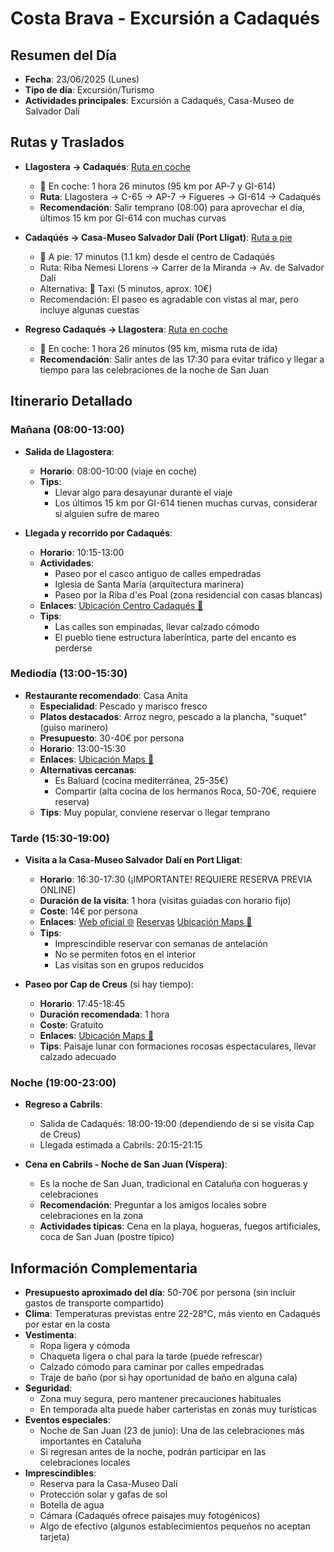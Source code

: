 # Costa Brava - Excursión a Cadaqués

## Resumen del Día
* **Fecha**: 23/06/2025 (Lunes)
* **Tipo de día**: Excursión/Turismo
* **Actividades principales**: Excursión a Cadaqués, Casa-Museo de Salvador Dalí

## Rutas y Traslados
* **Llagostera → Cadaqués**: [Ruta en coche](https://www.google.com/maps/dir/?api=1&origin=Carrer+Sant+Feliu,+28,+17240+Llagostera,+Girona&destination=Cadaques&travelmode=driving)
  * 🚕 En coche: 1 hora 26 minutos (95 km por AP-7 y GI-614)
  * **Ruta**: Llagostera → C-65 → AP-7 → Figueres → GI-614 → Cadaqués
  * **Recomendación**: Salir temprano (08:00) para aprovechar el día, últimos 15 km por GI-614 con muchas curvas

* **Cadaqúés → Casa-Museo Salvador Dalí (Port Lligat)**: [Ruta a pie](https://www.google.com/maps/dir/?api=1&origin=Cadaques&destination=Casa+Museo+Dali+Port+Lligat&travelmode=walking)
  * 🚶 A pie: 17 minutos (1.1 km) desde el centro de Cadaqúés
  * Ruta: Riba Nemesi Llorens → Carrer de la Miranda → Av. de Salvador Dalí
  * Alternativa: 🚕 Taxi (5 minutos, aprox. 10€)
  * Recomendación: El paseo es agradable con vistas al mar, pero incluye algunas cuestas

* **Regreso Cadaqués → Llagostera**: [Ruta en coche](https://www.google.com/maps/dir/?api=1&origin=Cadaques&destination=Carrer+Sant+Feliu,+28,+17240+Llagostera,+Girona&travelmode=driving)
  * 🚕 En coche: 1 hora 26 minutos (95 km, misma ruta de ida)
  * **Recomendación**: Salir antes de las 17:30 para evitar tráfico y llegar a tiempo para las celebraciones de la noche de San Juan

## Itinerario Detallado
### Mañana (08:00-13:00)
* **Salida de Llagostera**: 
  * **Horario**: 08:00-10:00 (viaje en coche)
  * **Tips**: 
    * Llevar algo para desayunar durante el viaje
    * Los últimos 15 km por GI-614 tienen muchas curvas, considerar si alguien sufre de mareo

* **Llegada y recorrido por Cadaqués**:
  * **Horario**: 10:15-13:00
  * **Actividades**:
    * Paseo por el casco antiguo de calles empedradas
    * Iglesia de Santa María (arquitectura marinera)
    * Paseo por la Riba d'es Poal (zona residencial con casas blancas)
  * **Enlaces**: [Ubicación Centro Cadaqués 📍](https://www.google.com/maps/dir/?api=1&destination=Cadaques+Centro&travelmode=walking)
  * **Tips**: 
    * Las calles son empinadas, llevar calzado cómodo
    * El pueblo tiene estructura laberíntica, parte del encanto es perderse

### Mediodía (13:00-15:30)
* **Restaurante recomendado**: Casa Anita
  * **Especialidad**: Pescado y marisco fresco
  * **Platos destacados**: Arroz negro, pescado a la plancha, "suquet" (guiso marinero)
  * **Presupuesto**: 30-40€ por persona
  * **Horario**: 13:00-15:30
  * **Enlaces**: [Ubicación Maps 📍](https://www.google.com/maps/dir/?api=1&destination=Casa+Anita+Cadaques&travelmode=walking)
  * **Alternativas cercanas**: 
    * Es Baluard (cocina mediterránea, 25-35€)
    * Compartir (alta cocina de los hermanos Roca, 50-70€, requiere reserva)
  * **Tips**: Muy popular, conviene reservar o llegar temprano

### Tarde (15:30-19:00)
* **Visita a la Casa-Museo Salvador Dalí en Port Lligat**:
  * **Horario**: 16:30-17:30 (¡IMPORTANTE! REQUIERE RESERVA PREVIA ONLINE)
  * **Duración de la visita**: 1 hora (visitas guiadas con horario fijo)
  * **Coste**: 14€ por persona
  * **Enlaces**: [Web oficial 🌐](https://www.salvador-dali.org/en/museums/house-salvador-dali-in-portlligat/) [Reservas](https://tickets.salvador-dali.org/en/) [Ubicación Maps 📍](https://www.google.com/maps/dir/?api=1&destination=Casa+Museo+Salvador+Dali+Port+Lligat&travelmode=walking)
  * **Tips**: 
    * Imprescindible reservar con semanas de antelación
    * No se permiten fotos en el interior
    * Las visitas son en grupos reducidos

* **Paseo por Cap de Creus** (si hay tiempo):
  * **Horario**: 17:45-18:45
  * **Duración recomendada**: 1 hora
  * **Coste**: Gratuito
  * **Enlaces**: [Ubicación Maps 📍](https://www.google.com/maps/dir/?api=1&destination=Cap+de+Creus&travelmode=driving)
  * **Tips**: Paisaje lunar con formaciones rocosas espectaculares, llevar calzado adecuado

### Noche (19:00-23:00)
* **Regreso a Cabrils**: 
  * Salida de Cadaqués: 18:00-19:00 (dependiendo de si se visita Cap de Creus)
  * Llegada estimada a Cabrils: 20:15-21:15

* **Cena en Cabrils - Noche de San Juan (Víspera)**:
  * Es la noche de San Juan, tradicional en Cataluña con hogueras y celebraciones
  * **Recomendación**: Preguntar a los amigos locales sobre celebraciones en la zona
  * **Actividades típicas**: Cena en la playa, hogueras, fuegos artificiales, coca de San Juan (postre típico)

## Información Complementaria
* **Presupuesto aproximado del día**: 50-70€ por persona (sin incluir gastos de transporte compartido)
* **Clima**: Temperaturas previstas entre 22-28°C, más viento en Cadaqués por estar en la costa
* **Vestimenta**: 
  * Ropa ligera y cómoda
  * Chaqueta ligera o chal para la tarde (puede refrescar)
  * Calzado cómodo para caminar por calles empedradas
  * Traje de baño (por si hay oportunidad de baño en alguna cala)
* **Seguridad**: 
  * Zona muy segura, pero mantener precauciones habituales
  * En temporada alta puede haber carteristas en zonas muy turísticas
* **Eventos especiales**:
  * Noche de San Juan (23 de junio): Una de las celebraciones más importantes en Cataluña
  * Si regresan antes de la noche, podrán participar en las celebraciones locales
* **Imprescindibles**:
  * Reserva para la Casa-Museo Dalí
  * Protección solar y gafas de sol
  * Botella de agua
  * Cámara (Cadaqués ofrece paisajes muy fotogénicos)
  * Algo de efectivo (algunos establecimientos pequeños no aceptan tarjeta)
